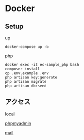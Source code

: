 # Docker

## Setup

up
```
docker-compose up -b
```

php
```
docker exec -it ec-sample_php bash  
composer install
cp .env.example .env
php artisan key:generate
php artisan migrate  
php artisan db:seed  
```

## アクセス

[local](http://localhost)

[phpmyadmin](http://localhost:8001)

[mail](http://localhost:8025)